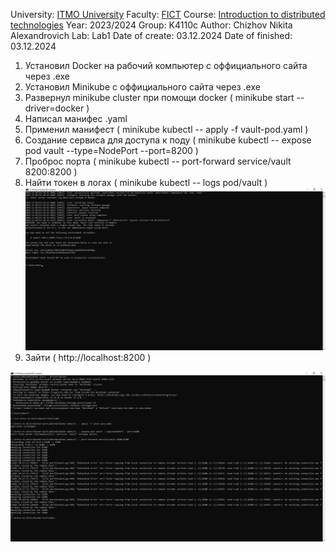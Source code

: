 University: [ITMO University](https://itmo.ru/ru/)
Faculty: [FICT](https://fict.itmo.ru)
Course: [Introduction to distributed technologies](https://github.com/itmo-ict-faculty/introduction-to-distributed-technologies)
Year: 2023/2024
Group: K4110c
Author: Chizhov Nikita Alexandrovich
Lab: Lab1
Date of create: 03.12.2024
Date of finished: 03.12.2024

1. Установил Docker на рабочий компьютер с оффициального сайта через .exe
2. Установил Minikube с оффициального сайта через .exe
3. Развернул minikube cluster при помощи docker ( minikube start --driver=docker )
4. Написал манифес .yaml
5. Применил манифест ( minikube kubectl -- apply -f vault-pod.yaml )
6. Создание сервиса для доступа к поду ( minikube kubectl -- expose pod vault --type=NodePort --port=8200 )
7. Проброс порта ( minikube kubectl -- port-forward service/vault 8200:8200 )
8. Найти токен в логах ( minikube kubectl -- logs pod/vault )
    ![Токен](tocken.png)
10. Зайти ( http://localhost:8200 )

 ![Сами операции](part.png)
